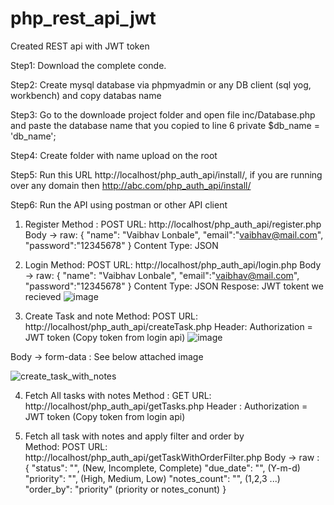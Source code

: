 # php_rest_api_jwt
Created REST api with JWT token

Step1: Download the complete conde.

Step2: Create mysql database via phpmyadmin or any DB client (sql yog, workbench) and copy databas name

Step3: Go to the downloade project folder and open file inc/Database.php and paste the database name that you copied to line 6 private $db_name = 'db_name';

Step4: Create folder with name upload on the root

Step5: Run this URL http://localhost/php_auth_api/install/, if you are running over any domain then http://abc.com/php_auth_api/install/

Step6: Run the API using postman or other API client


1. Register
Method : POST
URL: http://localhost/php_auth_api/register.php
Body -> raw: {
    "name": "Vaibhav Lonbale",
    "email":"vaibhav@mail.com",
    "password":"12345678"
}
Content Type: JSON
2. Login
Method: POST
URL: http://localhost/php_auth_api/login.php
Body -> raw: {
    "name": "Vaibhav Lonbale",
    "email":"vaibhav@mail.com",
    "password":"12345678"
}
Content Type: JSON
Respose: JWT tokent we recieved
![image](https://user-images.githubusercontent.com/127691370/224569427-b3c4da46-26a2-44f5-96c2-f17279784475.png)


3. Create Task and note
Method: POST
URL: http://localhost/php_auth_api/createTask.php
Header: Authorization = JWT token  (Copy token from login api)
![image](https://user-images.githubusercontent.com/127691370/224569380-2c4ca260-7df6-4de5-9d45-debdced5ce23.png)

Body -> form-data : See below attached image

![create_task_with_notes](https://user-images.githubusercontent.com/127691370/224569236-5119ee78-013d-4d09-b588-3bd9f5b80847.png)

4. Fetch All tasks with notes
Method : GET
URL: http://localhost/php_auth_api/getTasks.php
Header : Authorization = JWT token  (Copy token from login api)

5. Fetch all task with notes and apply filter and order by  
Method: POST
URL: http://localhost/php_auth_api/getTaskWithOrderFilter.php
Body -> raw : {
    "status": "",  (New, Incomplete, Complete)
    "due_date": "", (Y-m-d)
    "priority": "", (High, Medium, Low)
    "notes_count": "", (1,2,3 ...)
    "order_by": "priority" (priority or notes_conunt)
}



